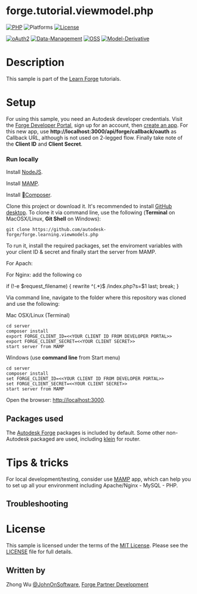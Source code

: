 # forge.tutorial.viewmodel.php

[![PHP](https://img.shields.io/packagist/php-v/symfony/symfony.svg)](http://www.php.net/)
![Platforms](https://img.shields.io/badge/platform-windows%20%7C%20osx%20%7C%20linux-lightgray.svg)
[![License](http://img.shields.io/:license-mit-blue.svg)](http://opensource.org/licenses/MIT)

[![oAuth2](https://img.shields.io/badge/oAuth2-v1-green.svg)](http://developer.autodesk.com/)
[![Data-Management](https://img.shields.io/badge/Data%20Management-v1-green.svg)](http://developer.autodesk.com/)
[![OSS](https://img.shields.io/badge/OSS-v2-green.svg)](http://developer.autodesk.com/)
[![Model-Derivative](https://img.shields.io/badge/Model%20Derivative-v2-green.svg)](http://developer.autodesk.com/)

# Description

This sample is part of the [Learn Forge](http://learnforge.autodesk.io) tutorials.

# Setup

For using this sample, you need an Autodesk developer credentials. Visit the [Forge Developer Portal](https://developer.autodesk.com), sign up for an account, then [create an app](https://developer.autodesk.com/myapps/create). For this new app, use **http://localhost:3000/api/forge/callback/oauth** as Callback URL, although is not used on 2-legged flow. Finally take note of the **Client ID** and **Client Secret**.

### Run locally

Install [NodeJS](https://nodejs.org).

Install [MAMP](https://www.mamp.info/en/).

Install [Composer](https://getcomposer.org/download/).

Clone this project or download it. It's recommended to install [GitHub desktop](https://desktop.github.com/). To clone it via command line, use the following (**Terminal** on MacOSX/Linux, **Git Shell** on Windows):

    git clone https://github.com/autodesk-forge/forge.learning.viewmodels.php

To run it, install the required packages, set the enviroment variables with your client ID & secret and finally start the server from MAMP. 

For Apach: 

For Nginx: add the following co

if (!-e $request_filename) {
   rewrite  ^(.*)$  /index.php?s=$1  last;
   break;
}

Via command line, navigate to the folder where this repository was cloned and use the following:

Mac OSX/Linux (Terminal)

    cd server
    composer install
    export FORGE_CLIENT_ID=<<YOUR CLIENT ID FROM DEVELOPER PORTAL>>
    export FORGE_CLIENT_SECRET=<<YOUR CLIENT SECRET>>
    start server from MAMP

Windows (use **command line** from Start menu)

    cd server
    composer install
    set FORGE_CLIENT_ID=<<YOUR CLIENT ID FROM DEVELOPER PORTAL>>
    set FORGE_CLIENT_SECRET=<<YOUR CLIENT SECRET>>
    start server from MAMP

Open the browser: [http://localhost:3000](http://localhost:3000).

## Packages used

The [Autodesk Forge](https://packagist.org/packages/autodesk/forge-client) packages is included by default. Some other non-Autodesk packaged are used, including [klein](https://packagist.org/packages/klein/klein) for router.

# Tips & tricks

For local development/testing, consider use [MAMP](https://www.mamp.info/en/) app, which can help you to set up all your
environment including Apache/Nginx - MySQL - PHP.

## Troubleshooting


# License

This sample is licensed under the terms of the [MIT License](http://opensource.org/licenses/MIT).
Please see the [LICENSE](LICENSE) file for full details.

## Written by

Zhong Wu [@JohnOnSoftware](https://twitter.com/JohnOnSoftware), [Forge Partner Development](http://forge.autodesk.com)